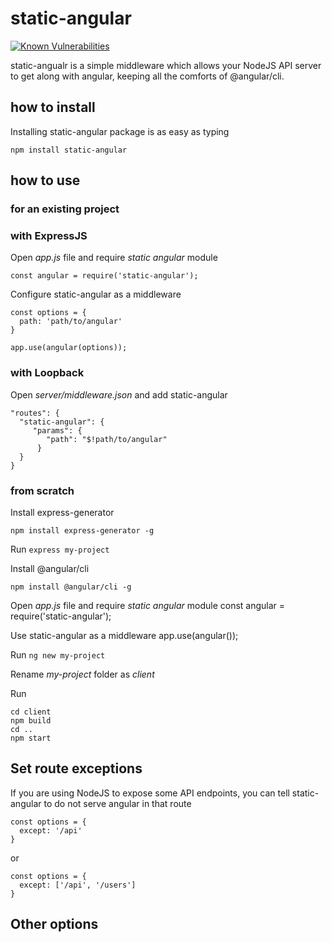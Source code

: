 # static-angular
[![Known Vulnerabilities](https://snyk.io/test/github/crisz/static-angular/badge.svg)](https://snyk.io/test/github/crisz/static-angular)

static-angualr is a simple middleware which allows your NodeJS API server to get along with angular, keeping all the comforts of @angular/cli. 

## how to install
Installing static-angular package is as easy as typing

    npm install static-angular

## how to use
### for an existing project

### with ExpressJS

Open *app.js* file and require *static angular* module

    const angular = require('static-angular');

Configure static-angular as a middleware

    const options = {
      path: 'path/to/angular'
    }
    
    app.use(angular(options));

### with Loopback

Open *server/middleware.json* and add static-angular

    "routes": {
      "static-angular": {
         "params": {
            "path": "$!path/to/angular"
          }
      }
    }

### from scratch

Install express-generator

    npm install express-generator -g

Run `express my-project`

Install @angular/cli

    npm install @angular/cli -g

Open *app.js* file and require *static angular* module
    const angular = require('static-angular');

Use static-angular as a middleware 
    app.use(angular());

Run `ng new my-project`

Rename *my-project* folder as *client*

Run

    cd client
    npm build
    cd ..
    npm start

## Set route exceptions

If you are using NodeJS to expose some API endpoints, you can tell static-angular to do not serve angular in that route

    const options = {
      except: '/api'
    }
or    

    const options = {
      except: ['/api', '/users']
    }


## Other options

